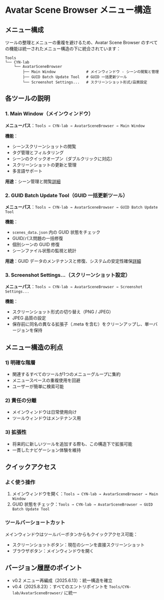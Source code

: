 # Avatar Scene Browser メニュー構造

## メニュー構成

ツールの整理とメニューの重複を避けるため、Avatar Scene Browser のすべての機能は統一されたメニュー構造の下に統合されています：

```
Tools
└── CYN-lab
    └── AvatarSceneBrowser
        ├── Main Window              # メインウィンドウ - シーンの閲覧と管理
        ├── GUID Batch Update Tool   # GUID 一括更新ツール
        └── Screenshot Settings...   # スクリーンショット形式/品質設定
```

## 各ツールの説明

### 1. Main Window（メインウィンドウ）
**メニューパス**：`Tools → CYN-lab → AvatarSceneBrowser → Main Window`

**機能**：
- シーンスクリーンショットの閲覧
- タグ管理とフィルタリング
- シーンのクイックオープン（ダブルクリックに対応）
- スクリーンショットの更新と管理
- 多言語サポート

**用途**：シーン管理と閲覧[詳細](main-window.md)

### 2. GUID Batch Update Tool（GUID 一括更新ツール）
**メニューパス**：`Tools → CYN-lab → AvatarSceneBrowser → GUID Batch Update Tool`

**機能**：
- `scenes_data.json` 内の GUID 状態をチェック
- GUID/パス問題の一括修復
- 個別シーンの GUID 修復
- シーンファイル状態の監視と統計

**用途**：GUID データのメンテナンスと修復、システムの安定性確保[詳細](guid-batch-update-tool.md)

### 3. Screenshot Settings...（スクリーンショット設定）
**メニューパス**：`Tools → CYN-lab → AvatarSceneBrowser → Screenshot Settings...`

**機能**：
- スクリーンショット形式の切り替え（PNG / JPEG）
- JPEG 品質の設定
- 保存前に同名の異なる拡張子（.meta を含む）をクリーンアップし、単一バージョンを保持

## メニュー構造の利点

### 1) 明確な階層
- 関連するすべてのツールが1つのメニューグループに集約
- メニュースペースの重複使用を回避
- ユーザーが簡単に検索可能

### 2) 責任の分離
- メインウィンドウは日常使用向け
- ツールウィンドウはメンテナンス用

### 3) 拡張性
- 将来的に新しいツールを追加する際も、この構造下で拡張可能
- 一貫したナビゲーション体験を維持

## クイックアクセス

### よく使う操作
1. メインウィンドウを開く：`Tools → CYN-lab → AvatarSceneBrowser → Main Window`
2. GUID 状態をチェック：`Tools → CYN-lab → AvatarSceneBrowser → GUID Batch Update Tool`

### ツールバーショートカット
メインウィンドウはツールバーボタンからもクイックアクセス可能：
- スクリーンショットボタン：現在のシーンを直接スクリーンショット
- ブラウザボタン：メインウィンドウを開く

## バージョン履歴のポイント

- v0.2 メニュー再編成（2025.6.13）：統一構造を確立
- v0.4（2025.8.23）：すべてのエントリポイントを `Tools/CYN-lab/AvatarSceneBrowser/` に統一



